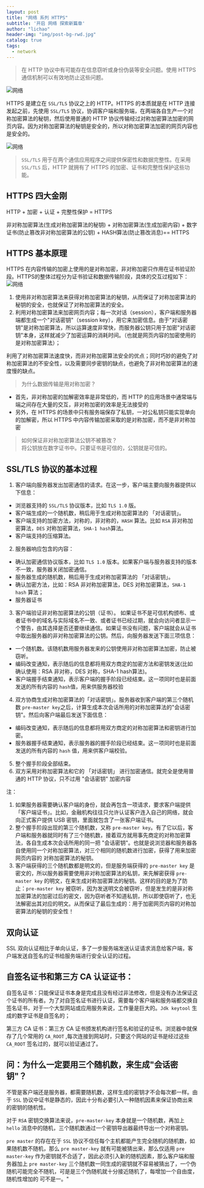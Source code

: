 ```yaml
---
layout: post
title: "网络 系列 HTTPS"
subtitle: '开启 网络 探索新篇章'
author: "lichao"
header-img: "img/post-bg-rwd.jpg"
catalog: true
tags:
  - network 
---
```


> 在 HTTP 协议中有可能存在信息窃听或身份伪装等安全问题。使用 HTTPS 通信机制可以有效地防止这些问题。

![网络](/img/network/29.png)

HTTPS 是建立在 ```SSL/TLS``` 协议之上的 HTTP。HTTPS 的本质就是在 HTTP 连接发起之前，先使用 ```SSL/TLS``` 协议，协调客户端和服务端，在两端各自生产一个对称加密算法的秘钥，然后使用普通的 HTTP 协议传输经过对称加密算法加密的网页内容。因为对称加密算法的秘钥是安全的，所以对称加密算法加密的网页内容也是安全的。

![网络](/img/network/30.png)

> ```SSL/TLS``` 用于在两个通信应用程序之间提供保密性和数据完整性。在采用 ```SSL/TLS``` 后，HTTP 就拥有了 HTTPS 的加密、证书和完整性保护这些功能。

## HTTPS 四大金刚
HTTP + 加密 + 认证 + 完整性保护 = HTTPS

非对称加密算法(生成对称加密算法的秘钥) + 对称加密算法(生成加密内容) + 数字证书(防止篡改非对称加密算法的公钥) + HASH算法(防止篡改消息)== HTTPS

## HTTPS 基本原理
HTTPS 在内容传输的加密上使用的是对称加密，非对称加密只作用在证书验证阶段。HTTPS的整体过程分为证书验证和数据传输阶段，具体的交互过程如下：
![网络](/img/network/31.jpeg)

1. 使用非对称加密算法来获得对称加密算法的秘钥，从而保证了对称加密算法的秘钥的安全，也就保证了对称加密算法的安全。
2. 利用对称加密算法来加密网页内容；每一次对话（session），客户端和服务器端都生成一个"对话密钥"（session key），用它来加密信息。由于"对话密钥"是对称加密算法，所以运算速度非常快，而服务器公钥只用于加密"对话密钥"本身，这样就减少了加密运算的消耗时间。（也就是网页内容的加密使用的是对称加密算法）；

利用了对称加密算法速度快，而非对称加密算法安全的优点；同时巧妙的避免了对称加密算法的不安全性，以及需要同步密钥的缺点，也避免了非对称加密算法的速度慢的缺点。

> 为什么数据传输是用对称加密？
* 首先，非对称加密的加解密效率是非常低的，而 HTTP 的应用场景中通常端与端之间存在大量的交互，非对称加密的效率是无法接受的
* 另外，在 HTTPS 的场景中只有服务端保存了私钥，一对公私钥只能实现单向的加解密，所以 HTTPS 中内容传输加密采取的是对称加密，而不是非对称加密

> 如何保证非对称加密算法公钥不被篡改？     
将公钥放在数字证书中。只要证书是可信的，公钥就是可信的。

## SSL/TLS 协议的基本过程
1. 客户端向服务器发出加密通信的请求。在这一步，客户端主要向服务器提供以下信息：
  * 浏览器支持的 ```SSL/TLS``` 协议版本，比如 ```TLS 1.0``` 版。
  * 客户端生成的一个随机数，稍后用于生成对称加密算法的 「对话密钥」。
  * 客户端支持的加密方法，对称的，非对称的，```HASH``` 算法。比如 ```RSA``` 非对称加密算法，```DES``` 对称加密算法，```SHA-1 hash```算法。
  * 客户端支持的压缩算法。
2. 服务器响应包含的内容：
  * 确认加密通信协议版本，比如 ```TLS 1.0``` 版本。如果客户端与服务器支持的版本不一致，服务器关闭加密通信。
  * 服务器生成的随机数，稍后用于生成对称加密算法的 「对话密钥」。
  * 确认加密方法，比如：RSA 非对称加密算法，DES 对称加密算法，```SHA-1 hash``` 算法；
  * 服务器证书
3. 客户端验证非对称加密算法的公钥（证书）。 如果证书不是可信机构颁布、或者证书中的域名与实际域名不一致、或者证书已经过期，就会向访问者显示一个警告，由其选择是否还要继续通信。如果证书没有问题，客户端就会从证书中取出服务器的非对称加密算法的公钥。然后，向服务器发送下面三项信息：
  * 一个随机数。该随机数用服务器发来的公钥使用非对称加密算法加密，防止被窃听。
  * 编码改变通知，表示随后的信息都将用双方商定的加密方法和密钥发送(比如确认使用：RSA 非对称，DES 对称，SHA-1 hash算法)。
  * 客户端握手结束通知，表示客户端的握手阶段已经结束。这一项同时也是前面发送的所有内容的 ```hash```值，用来供服务器校验
4. 双方协商生成对称加密算法的「对话密钥」。服务器收到客户端的第三个随机数 ```pre-master key```之后，计算生成本次会话所用的对称加密算法的"会话密钥"。然后向客户端最后发送下面信息：
  * 编码改变通知，表示随后的信息都将用双方商定的对称加密算法和密钥进行加密。
  * 服务器握手结束通知，表示服务器的握手阶段已经结束。这一项同时也是前面发送的所有内容的 ```hash``` 值，用来供客户端校验。
5. 整个握手阶段全部结束。
6. 双方采用对称加密算法和它的 「对话密钥」 进行加密通信。就完全是使用普通的 HTTP 协议，只不过用 "会话密钥" 加密内容


注：   
1. 如果服务器需要确认客户端的身份，就会再包含一项请求，要求客户端提供 「客户端证书」。比如，金融机构往往只允许认证客户连入自己的网络，就会向正式客户提供 USB 密钥，里面就包含了一张客户端证书。
2. 整个握手阶段出现的第三个随机数，又称 ```pre-master key```。有了它以后，客户端和服务器就同时有了三个随机数，接着双方就用事先商定的对称加密算法，各自生成本次会话所用的同一把 "会话密钥"。也就是说浏览器和服务器各自使用同一个对称加密算法，对三个相同的随机数进行加密，获得了用来加密网页内容的 对称加密算法的秘钥。
3. 客户端获得的三个随机数都是明文的，但是服务端获得的 ```pre-master key``` 是密文的，所以服务器需要使用非对称加密算法的私钥，来先解密获得 ```pre-master key``` 的明文，在来生成对称加密算法的秘钥。这样的目的是为了防止：```pre-master key``` 被窃听，因为发送明文会被窃听，但是发生的是非对称加密算法的加密过后的密文，因为窃听者不知道私钥，所以即使窃听了，也无法解密出其对应的明文。从而保证了最后生成的：用于加密网页内容的对称加密算法的秘钥的安全性！

	
## 双向认证
SSL 双向认证相比于单向认证，多了一步服务端发送认证请求消息给客户端，客户端发送自签名的证书给服务端进行安全认证的过程。

## 自签名证书和第三方 CA 认证证书：

自签名证书：只能保证证书本身是完成且没有经过非法修改，但是没有办法保证这个证书的所有者。为了对自签名证书进行认证，需要每个客户端和服务端都交换自签名证书，对于一个大型网站或应用服务来说，工作量是巨大的。```Jdk keytool``` 生成的数字证书是自签名的；

第三方 CA 证书：第三方 CA 证书颁发机构进行签名和验证的证书。浏览器中就保存了几个常用的 ```CA_ROOT``` ,每次连接到网站时，只要这个网站的证书是经过这些 ```CA_ROOT``` 签名过的，就可以验证通过了。

## 问：为什么一定要用三个随机数，来生成"会话密钥"？

不管是客户端还是服务器，都需要随机数，这样生成的密钥才不会每次都一样。由于 ```SSL``` 协议中证书是静态的，因此十分有必要引入一种随机因素来保证协商出来的密钥的随机性。

对于 ```RSA``` 密钥交换算法来说，```pre-master-key``` 本身就是一个随机数，再加上 ```hello``` 消息中的随机，三个随机数通过一个密钥导出器最终导出一个对称密钥。

```pre master``` 的存在在于 ```SSL``` 协议不信任每个主机都能产生完全随机的随机数，如果随机数不随机，那么 ```pre master-key``` 就有可能被猜出来，那么仅适用 ```pre master-key``` 作为密钥就不合适了，因此必须引入新的随机因素，那么客户端和服务器加上 ```pre master-key``` 三个随机数一同生成的密钥就不容易被猜出了，一个伪随机可能完全不随机，可是是三个伪随机就十分接近随机了，每增加一个自由度，随机性增加的 可不是一。"